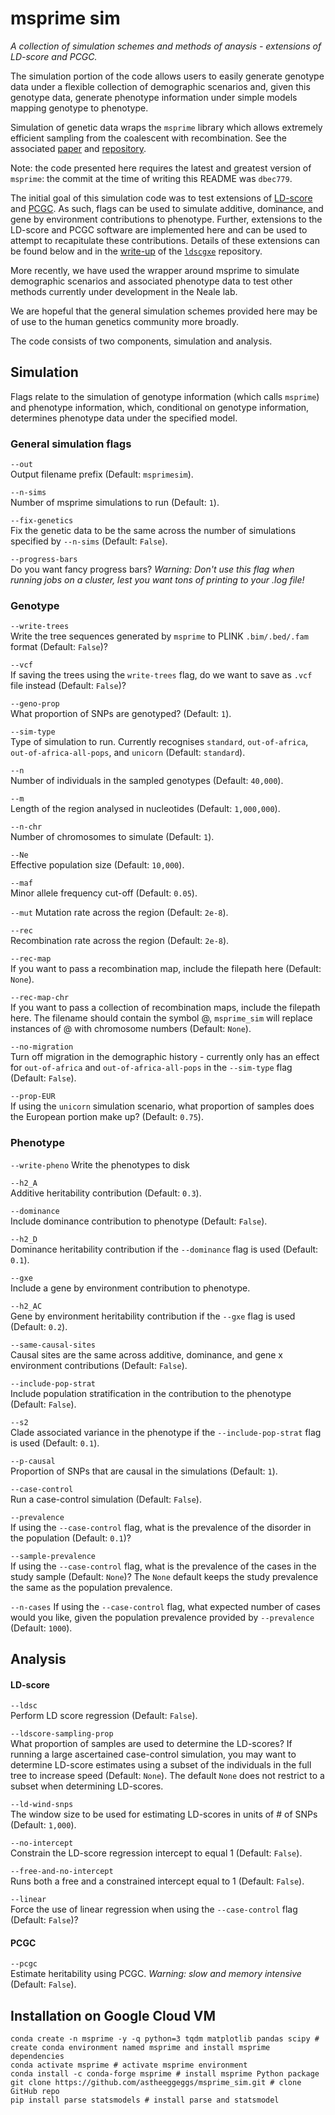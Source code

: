 # msprime sim

*A collection of simulation schemes and methods of anaysis - extensions of LD-score and PCGC.*

The simulation portion of the code allows users to easily generate genotype data under a flexible collection of demographic scenarios and, given this genotype data, generate phenotype information under simple models mapping genotype to phenotype.

Simulation of genetic data wraps the ``msprime`` library which allows extremely efficient sampling from the coalescent with recombination. See the associated [paper](http://journals.plos.org/ploscompbiol/article?id=10.1371/journal.pcbi.1004842) and [repository](https://github.com/jeromekelleher/msprime).

Note: the code presented here requires the latest and greatest version of ``msprime``: the commit at the time of writing this README was ``dbec779``.

The initial goal of this simulation code was to test extensions of [LD-score](http://www.nature.com/ng/journal/v47/n3/full/ng.3211.html) and [PCGC](http://www.pnas.org/content/111/49/E5272.short). As such, flags can be used to simulate additive, dominance, and gene by environment contributions to phenotype. Further, extensions to the LD-score and PCGC software are implemented here and can be used to attempt to recapitulate these contributions. Details of these extensions can be found below and in the [write-up](https://github.com/astheeggeggs/ldscgxe/tree/master/writeup) of the [``ldscgxe``](https://github.com/astheeggeggs/ldscgxe) repository.

More recently, we have used the wrapper around msprime to simulate demographic scenarios and associated phenotype data to test other methods currently under development in the Neale lab.

We are hopeful that the general simulation schemes provided here may be of use to the human genetics community more broadly.

The code consists of two components, simulation and analysis.

## Simulation
Flags relate to the simulation of genotype information (which calls ``msprime``) and phenotype information, which, conditional on genotype information, determines phenotype data under the specified model.

### General simulation flags
`--out`  
Output filename prefix (Default: `msprimesim`).

`--n-sims`     
Number of msprime simulations to run (Default: `1`).

`--fix-genetics`  
Fix the genetic data to be the same across the number of simulations specified by `--n-sims` (Default: `False`).

`--progress-bars`  
Do you want fancy progress bars? *Warning: Don\'t use this flag when running jobs on a cluster, lest you want tons of printing to your .log file!*

### Genotype
`--write-trees`  
Write the tree sequences generated by `msprime` to PLINK `.bim/.bed/.fam` format (Default: `False`)?

`--vcf`  
If saving the trees using the `write-trees` flag, do we want to save as `.vcf` file instead (Default: `False`)?

`--geno-prop`  
What proportion of SNPs are genotyped? (Default: `1`).

`--sim-type`  
Type of simulation to run. Currently recognises `standard`, `out-of-africa`, `out-of-africa-all-pops`, and `unicorn` (Default: `standard`).

`--n`  
Number of individuals in the sampled genotypes (Default: `40,000`).

`--m`  
Length of the region analysed in nucleotides (Default: `1,000,000`).

`--n-chr`  
Number of chromosomes to simulate (Default: `1`).

`--Ne`  
Effective population size (Default: `10,000`).

`--maf`  
Minor allele frequency cut-off (Default: `0.05`).

`--mut`
Mutation rate across the region (Default: `2e-8`).

`--rec`  
Recombination rate across the region (Default: `2e-8`).

`--rec-map`  
If you want to pass a recombination map, include the filepath here (Default: `None`).

`--rec-map-chr`  
If you want to pass a collection of recombination maps, include the filepath here. The filename should contain the symbol @, `msprime_sim` will replace instances of @ with chromosome numbers (Default: `None`).

`--no-migration`  
Turn off migration in the demographic history - currently only has an effect for `out-of-africa` and `out-of-africa-all-pops` in the `--sim-type` flag (Default: `False`).

`--prop-EUR`  
If using the `unicorn` simulation scenario, what proportion of samples does the European portion make up? (Default: `0.75`).
  
### Phenotype
`--write-pheno`
Write the phenotypes to disk

`--h2_A`  
Additive heritability contribution (Default: `0.3`).

`--dominance`  
Include dominance contribution to phenotype (Default: `False`).

`--h2_D`  
Dominance heritability contribution if the `--dominance` flag is used (Default: `0.1`).

`--gxe`  
Include a gene by environment contribution to phenotype.

`--h2_AC`  
Gene by environment heritability contribution if the `--gxe` flag is used (Default: `0.2`).
  
`--same-causal-sites`  
Causal sites are the same across additive, dominance, and gene x environment contributions (Default: `False`).
  
`--include-pop-strat`  
Include population stratification in the contribution to the phenotype (Default: `False`).
  
`--s2`  
Clade associated variance in the phenotype if the `--include-pop-strat` flag is used (Default: `0.1`).

`--p-causal`  
Proportion of SNPs that are causal in the simulations (Default: `1`).

`--case-control`  
Run a case-control simulation (Default: `False`).
  
`--prevalence`  
If using the `--case-control` flag, what is the prevalence of the disorder in the population (Default: `0.1`)?

`--sample-prevalence`  
If using the `--case-control` flag, what is the prevalence of the cases in the study sample (Default: `None`)? The `None` default keeps the study prevalence the same as the population prevalence.

`--n-cases`
If using the `--case-control` flag, what expected number of cases would you like, given the population prevalence provided by `--prevalence` (Default: `1000`).

## Analysis
#### LD-score
`--ldsc`  
Perform LD score regression (Default: `False`).

`--ldscore-sampling-prop`  
What proportion of samples are used to determine the LD-scores? If running a large ascertained case-control simulation, you may want to determine LD-score estimates using a subset of the individuals in the full tree to increase speed (Default: `None`). The default `None` does not restrict to a subset when determining LD-scores.

`--ld-wind-snps`  
The window size to be used for estimating LD-scores in units of # of SNPs (Default: `1,000`).

`--no-intercept`  
Constrain the LD-score regression intercept to equal 1 (Default: `False`).

`--free-and-no-intercept`  
Runs both a free and a constrained intercept equal to 1 (Default: `False`).

`--linear`  
Force the use of linear regression when using the `--case-control` flag (Default: `False`)?  

#### PCGC
`--pcgc`  
Estimate heritability using PCGC. *Warning: slow and memory intensive* (Default: `False`).

  
## Installation on Google Cloud VM
```
conda create -n msprime -y -q python=3 tqdm matplotlib pandas scipy # create conda environment named msprime and install msprime dependencies
conda activate msprime # activate msprime environment
conda install -c conda-forge msprime # install msprime Python package
git clone https://github.com/astheeggeggs/msprime_sim.git # clone GitHub repo
pip install parse statsmodels # install parse and statsmodel
```
